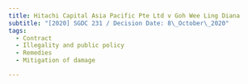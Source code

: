 ```yaml
---
title: Hitachi Capital Asia Pacific Pte Ltd v Goh Wee Ling Diana
subtitle: "[2020] SGDC 231 / Decision Date: 8\_October\_2020"
tags:
  - Contract
  - Illegality and public policy
  - Remedies
  - Mitigation of damage

---
```

